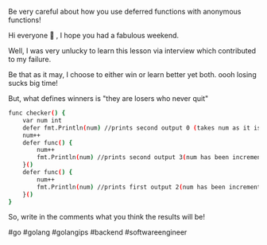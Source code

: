 Be very careful about how you use deferred functions with anonymous functions!


Hi everyone 🤗 , I hope you had a fabulous weekend.


Well, I was very unlucky to learn this lesson via interview which contributed to my failure.


Be that as it may, I choose to either win or learn better yet both. oooh losing sucks big time!


But, what defines winners is "they are losers who never quit"

```bash
func checker() {
	var num int
	defer fmt.Println(num) //prints second output 0 (takes num as it is at this time 0)
	num++
	defer func() {
		num++
		fmt.Println(num) //prints second output 3(num has been incremented thrice)
	}()
	defer func() {
		num++
		fmt.Println(num) //prints first output 2(num has been incremented twice)
	}()
}

```

So, write in the comments what you think the results will be!

#go #golang #golangips #backend #softwareengineer